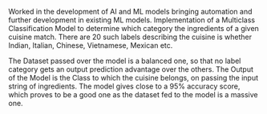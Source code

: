 
Worked in the development of AI and ML models bringing automation and further development in existing ML models. Implementation of a Multiclass Classification Model to determine which category the ingredients of a given cuisine match. There are 20 such labels describing the cuisine is whether Indian, Italian, Chinese, Vietnamese, Mexican etc.

The Dataset passed over the model is a balanced one, so that no label category gets an output prediction advantage over the others. The Output of the Model is the Class to which the cuisine belongs, on passing the input string of ingredients. The model gives close to a 95% accuracy score, which proves to be a good one as the dataset fed to the model is a massive one.
